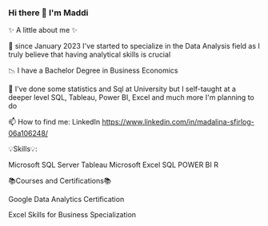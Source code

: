### Hi there 👋 I'm Maddi 

✨ A little about me ✨


👀 since January 2023 I've started to specialize in the Data Analysis field as I truly believe that having analytical skills is crucial 

📉 I have a Bachelor Degree in Business Economics 

🌱 I've done some statistics and Sql at University but I self-taught at a deeper level SQL, Tableau, Power BI, Excel and much more I'm planning to do

📫 How to find me: LinkedIn
https://www.linkedin.com/in/madalina-sfirlog-06a106248/







💡Skills💡:

Microsoft SQL Server
Tableau
Microsoft Excel
SQL 
POWER BI 
R





📚Courses and Certifications📚

Google Data Analytics Certification

Excel Skills for Business Specialization

